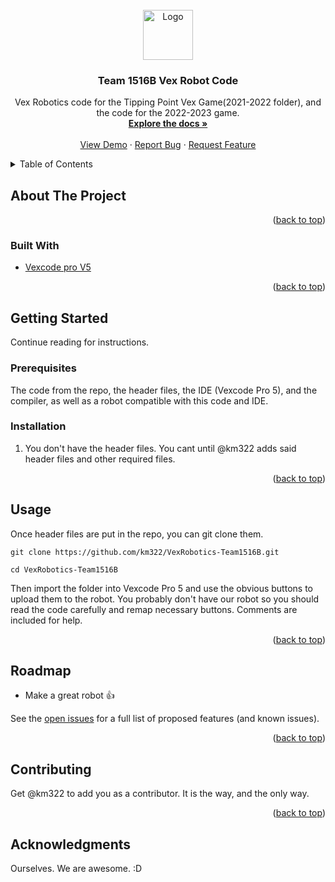 <div id="top"></div>
<!--
*** Thanks for checking out the Best-README-Template. If you have a suggestion
*** that would make this better, please fork the repo and create a pull request
*** or simply open an issue with the tag "enhancement".
*** Don't forget to give the project a star!
*** Thanks again! Now go create something AMAZING! :D
-->



<!-- PROJECT SHIELDS -->
<!--
*** I'm using markdown "reference style" links for readability.
*** Reference links are enclosed in brackets [ ] instead of parentheses ( ).
*** See the bottom of this document for the declaration of the reference variables
*** for contributors-url, forks-url, etc. This is an optional, concise syntax you may use.
*** https://www.markdownguide.org/basic-syntax/#reference-style-links
-->



<!-- PROJECT LOGO -->
<br />
<div align="center">
  <a href="https://github.com/km322/VexRobotics-Team1516B">
    <img src="https://calhighprojectgirls.weebly.com/uploads/1/1/5/5/115528279/published/roboticslogo.png" alt="Logo" width="80" height="80">
  </a>

<h3 align="center">Team 1516B Vex Robot Code</h3>

  <p align="center">
    Vex Robotics code for the Tipping Point Vex Game(2021-2022 folder), and the code for the 2022-2023 game.
    <br />
    <a href="https://github.com/km322/VexRobotics-Team1516B"><strong>Explore the docs »</strong></a>
    <br />
    <br />
    <a href="https://github.com/km322/VexRobotics-Team1516B">View Demo</a>
    ·
    <a href="https://github.com/km322/VexRobotics-Team1516B/issues">Report Bug</a>
    ·
    <a href="https://github.com/km322/VexRobotics-Team1516B/issues">Request Feature</a>
  </p>
</div>



<!-- TABLE OF CONTENTS -->
<details>
  <summary>Table of Contents</summary>
  <ol>
    <li>
      <a href="#about-the-project">About The Project</a>
      <ul>
        <li><a href="#built-with">Built With</a></li>
      </ul>
    </li>
    <li>
      <a href="#getting-started">Getting Started</a>
      <ul>
        <li><a href="#prerequisites">Prerequisites</a></li>
        <li><a href="#installation">Installation</a></li>
      </ul>
    </li>
    <li><a href="#usage">Usage</a></li>
    <li><a href="#roadmap">Roadmap</a></li>
    <li><a href="#contributing">Contributing</a></li>
    <li><a href="#acknowledgments">Acknowledgments</a></li>
  </ol>
</details>



<!-- ABOUT THE PROJECT -->
## About The Project

<p align="right">(<a href="#top">back to top</a>)</p>



### Built With

* [Vexcode pro V5](https://www.vexrobotics.com/vexcode-pro)

<p align="right">(<a href="#top">back to top</a>)</p>



<!-- GETTING STARTED -->
## Getting Started
Continue reading for instructions.

### Prerequisites

The code from the repo, the header files, the IDE (Vexcode Pro 5), and the compiler, as well as a robot compatible with this code and IDE.

### Installation

1. You don't have the header files. You cant until @km322 adds said header files and other required files.

<p align="right">(<a href="#top">back to top</a>)</p>



<!-- USAGE EXAMPLES -->
## Usage

Once header files are put in the repo, you can git clone them.

```
git clone https://github.com/km322/VexRobotics-Team1516B.git
```

```
cd VexRobotics-Team1516B
```
Then import the folder into Vexcode Pro 5 and use the obvious buttons to upload them to the robot. You probably don't have our robot so you should read the code carefully and remap necessary buttons. Comments are included for help.

<p align="right">(<a href="#top">back to top</a>)</p>



<!-- ROADMAP -->
## Roadmap

- Make a great robot 👍

See the [open issues](https://github.com/km322/VexRobotics-Team1516B/issues) for a full list of proposed features (and known issues).

<p align="right">(<a href="#top">back to top</a>)</p>



<!-- CONTRIBUTING -->
## Contributing

Get @km322 to add you as a contributor. It is the way, and the only way.

<p align="right">(<a href="#top">back to top</a>)</p>



<!-- ACKNOWLEDGMENTS -->
## Acknowledgments

Ourselves. We are awesome. :D

